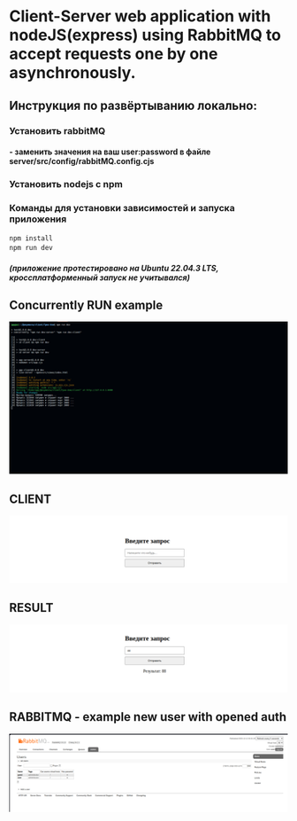 # Client-Server web application with nodeJS(express) using RabbitMQ to accept requests one by one asynchronously.


## Инструкция по развёртыванию локально:
### Установить rabbitMQ
#### - заменить значения на ваш user:password в файле server/src/config/rabbitMQ.config.cjs
### Установить nodejs с npm
### Команды для установки зависимостей и запуска приложения
```sh
npm install
npm run dev
```
##### (приложение протестировано на Ubuntu 22.04.3 LTS, кроссплатформенный запуск не учитывался)

## Concurrently RUN example
![My Image](./screen-1.png)

## CLIENT
![My Image](./screen-2.png)

## RESULT
![My Image](./screen-3.png)

## RABBITMQ - example new user with opened auth
![My Image](./screen-4.png)
